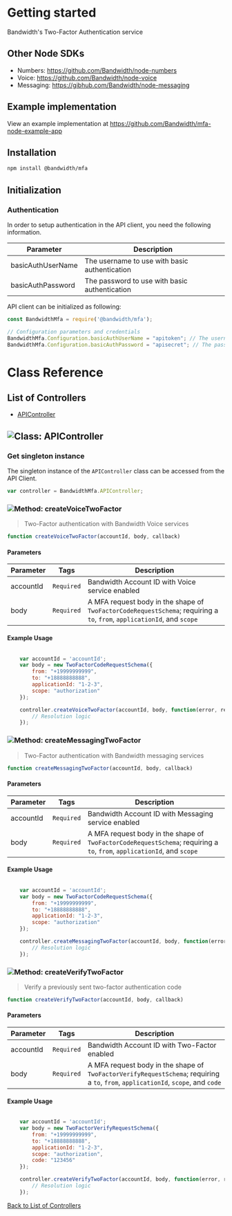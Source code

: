 # Getting started

Bandwidth's Two-Factor Authentication service

## Other Node SDKs
* Numbers: https://github.com/Bandwidth/node-numbers
* Voice: https://github.com/Bandwidth/node-voice
* Messaging: https://gibhub.com/Bandwidth/node-messaging

## Example implementation

View an example implementation at https://github.com/Bandwidth/mfa-node-example-app

## Installation

```bash
npm install @bandwidth/mfa
```

## Initialization

### Authentication
In order to setup authentication in the API client, you need the following information.

| Parameter | Description |
|-----------|-------------|
| basicAuthUserName | The username to use with basic authentication |
| basicAuthPassword | The password to use with basic authentication |



API client can be initialized as following:

```JavaScript
const BandwidthMfa = require('@bandwidth/mfa');

// Configuration parameters and credentials
BandwidthMfa.Configuration.basicAuthUserName = "apitoken"; // The username to use with basic authentication
BandwidthMfa.Configuration.basicAuthPassword = "apisecret"; // The password to use with basic authentication

```



# Class Reference

## <a name="list_of_controllers"></a>List of Controllers

* [APIController](#api_controller)

## <a name="api_controller"></a>![Class: ](https://apidocs.io/img/class.png ".APIController") APIController

### Get singleton instance

The singleton instance of the ``` APIController ``` class can be accessed from the API Client.

```javascript
var controller = BandwidthMfa.APIController;
```

### <a name="create_voice_two_factor"></a>![Method: ](https://apidocs.io/img/method.png ".APIController.createVoiceTwoFactor") createVoiceTwoFactor

> Two-Factor authentication with Bandwidth Voice services


```javascript
function createVoiceTwoFactor(accountId, body, callback)
```
#### Parameters

| Parameter | Tags | Description |
|-----------|------|-------------|
| accountId |  ``` Required ```  | Bandwidth Account ID with Voice service enabled |
| body |  ``` Required ```  | A MFA request body in the shape of `TwoFactorCodeRequestSchema`; requiring a `to`, `from`, `applicationId`, and `scope` |



#### Example Usage

```javascript

    var accountId = 'accountId';
    var body = new TwoFactorCodeRequestSchema({
        from: "+19999999999",
        to: "+18888888888",
        applicationId: "1-2-3",
        scope: "authorization"
    });

    controller.createVoiceTwoFactor(accountId, body, function(error, response, context) {
        // Resolution logic    
    });
```



### <a name="create_messaging_two_factor"></a>![Method: ](https://apidocs.io/img/method.png ".APIController.createMessagingTwoFactor") createMessagingTwoFactor

> Two-Factor authentication with Bandwidth messaging services


```javascript
function createMessagingTwoFactor(accountId, body, callback)
```
#### Parameters

| Parameter | Tags | Description |
|-----------|------|-------------|
| accountId |  ``` Required ```  | Bandwidth Account ID with Messaging service enabled |
| body |  ``` Required ```  | A MFA request body in the shape of `TwoFactorCodeRequestSchema`; requiring a `to`, `from`, `applicationId`, and `scope` |



#### Example Usage

```javascript

    var accountId = 'accountId';
    var body = new TwoFactorCodeRequestSchema({
        from: "+19999999999",
        to: "+18888888888",
        applicationId: "1-2-3",
        scope: "authorization"
    });

    controller.createMessagingTwoFactor(accountId, body, function(error, response, context) {
        // Resolution logic
    });
```



### <a name="create_verify_two_factor"></a>![Method: ](https://apidocs.io/img/method.png ".APIController.createVerifyTwoFactor") createVerifyTwoFactor

> Verify a previously sent two-factor authentication code


```javascript
function createVerifyTwoFactor(accountId, body, callback)
```
#### Parameters

| Parameter | Tags | Description |
|-----------|------|-------------|
| accountId |  ``` Required ```  | Bandwidth Account ID with Two-Factor enabled |
| body |  ``` Required ```  | A MFA request body in the shape of `TwoFactorVerifyRequestSchema`; requiring a `to`, `from`, `applicationId`, `scope`, and `code` |



#### Example Usage

```javascript

    var accountId = 'accountId';
    var body = new TwoFactorVerifyRequestSchema({
        from: "+19999999999",
        to: "+18888888888",
        applicationId: "1-2-3",
        scope: "authorization",
        code: "123456"
    });

    controller.createVerifyTwoFactor(accountId, body, function(error, response, context) {
        // Resolution logic
    });
```



[Back to List of Controllers](#list_of_controllers)



